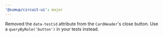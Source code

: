 ```yaml
---
'@sumup/circuit-ui': major
---
```


Removed the `data-testid` attribute from the `CardHeader`'s close button. Use a `queryByRole('button')` in your tests instead.
